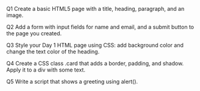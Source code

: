 Q1
Create a basic HTML5 page with a title, heading, paragraph, and an image.

Q2
Add a form with input fields for name and email, and a submit button to the page you created.

Q3
Style your Day 1 HTML page using CSS: add background color and change the text color of the heading.

Q4
Create a CSS class .card that adds a border, padding, and shadow. Apply it to a div with some text.

Q5
Write a script that shows a greeting using alert().
